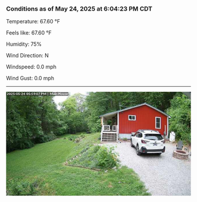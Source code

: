 ### Conditions as of May 24, 2025 at 6:04:23 PM CDT 

Temperature: 67.60 &deg;F

Feels like: 67.60 &deg;F

Humidity: 75%

Wind Direction: N

Windspeed: 0.0 mph

Wind Gust: 0.0 mph

---

<img src="./images/latest.jpeg"/>

